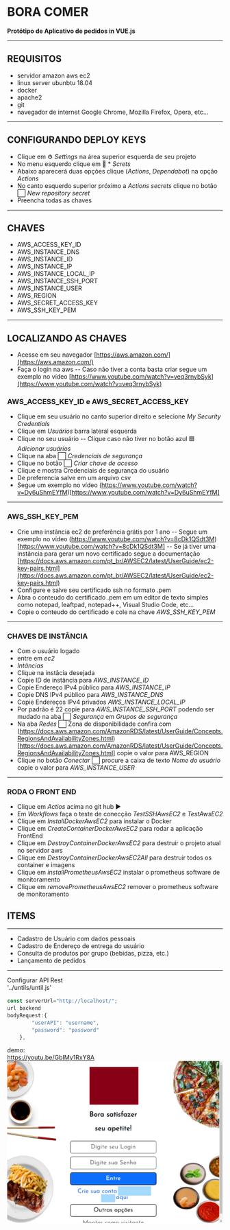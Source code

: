 # BORA COMER
**Protótipo de Aplicativo de pedidos in VUE.js**<br>

------------
## REQUISITOS
- servidor amazon aws ec2
- linux server ubunbtu 18.04
- docker
- apache2
- git
- navegador de internet Google Chrome, Mozilla Firefox, Opera, etc...
------------
## CONFIGURANDO DEPLOY KEYS
- Clique em ⚙️ *Settings* na área superior esquerda de seu projeto
- No menu esquerdo clique em 🔑 * *Screts*
- Abaixo aparecerá duas opções clique (*Actions*, *Dependabot*) na opção *Actions*
- No canto esquerdo superior próximo a *Actions secrets* clique no botão ⬜ *New repository secret*
- Preencha todas as chaves
------------
## CHAVES
- AWS_ACCESS_KEY_ID
- AWS_INSTANCE_DNS
- AWS_INSTANCE_ID
- AWS_INSTANCE_IP
- AWS_INSTANCE_LOCAL_IP
- AWS_INSTANCE_SSH_PORT
- AWS_INSTANCE_USER
- AWS_REGION
- AWS_SECRET_ACCESS_KEY
- AWS_SSH_KEY_PEM
------------

## LOCALIZANDO AS CHAVES
- Acesse em seu navegador [https://aws.amazon.com/](https://aws.amazon.com/)
- Faça o login na aws 
-- Caso não tiver a conta basta criar segue um exemplo no vídeo [https://www.youtube.com/watch?v=veq3rnybSyk](https://www.youtube.com/watch?v=veq3rnybSyk) 

### AWS_ACCESS_KEY_ID e AWS_SECRET_ACCESS_KEY
- Clique em seu usuário no canto superior direito e selecione *My Security Credentials*
- Clique em *Usuários* barra lateral esquerda
- Clique no seu usuário
-- Clique caso não tiver no botão azul 🟦 *Adicionar usuários*
- Clique na aba ⬜ *Credenciais de segurança*
- Clique no botão ⬜ *Criar chave de acesso*
- Clique e mostra Credenciais de segurança do usuário 
- De preferencia salve em um arquivo csv
- Segue um exemplo no vídeo (https://www.youtube.com/watch?v=Dy6uShmEYfM)[https://www.youtube.com/watch?v=Dy6uShmEYfM]
------------

### AWS_SSH_KEY_PEM 
- Crie uma instância ec2 de preferência grátis por 1 ano 
-- Segue um exemplo no vídeo (https://www.youtube.com/watch?v=8cDk1QSdt3M)[https://www.youtube.com/watch?v=8cDk1QSdt3M]
-- Se já tiver uma instância para gerar um novo certificado segue a documentação [https://docs.aws.amazon.com/pt_br/AWSEC2/latest/UserGuide/ec2-key-pairs.html](https://docs.aws.amazon.com/pt_br/AWSEC2/latest/UserGuide/ec2-key-pairs.html)
- Configure e salve seu certificado ssh no formato .pem
- Abra o conteudo do certificado .pem em um editor de texto simples como notepad, leaftpad, notepad++, Visual Studio Code, etc...
- Copie o conteudo do certificado e cole na chave *AWS_SSH_KEY_PEM*
------------
### CHAVES DE INSTÂNCIA
- Com o usuário logado
- entre em *ec2*
- *Intâncias*
- Clique na instâcia desejada
- Copie ID de instância para *AWS_INSTANCE_ID*
- Copie Endereço IPv4 público para *AWS_INSTANCE_IP*
- Copie DNS IPv4 público para *AWS_INSTANCE_DNS*
- Copie Endereços IPv4 privados *AWS_INSTANCE_LOCAL_IP*
- Por padrão é 22 copie para *AWS_INSTANCE_SSH_PORT* podendo ser mudado na aba ⬜ *Segurança* em *Grupos de segurança*
- Na aba *Redes* ⬜ Zona de disponibilidade confira com (https://docs.aws.amazon.com/AmazonRDS/latest/UserGuide/Concepts.RegionsAndAvailabilityZones.html)[https://docs.aws.amazon.com/AmazonRDS/latest/UserGuide/Concepts.RegionsAndAvailabilityZones.html] copie o valor para AWS_REGION
- Clique no botão *Conectar* ⬜ procure a caixa de texto *Nome do usuário* copie o valor para *AWS_INSTANCE_USER*
------------

### RODA O FRONT END 
- Clique em *Actios* acima no git hub ▶️
- Em *Workflows* faça o teste de conecção *TestSSHAwsEC2* e *TestAwsEC2*
- Clique em *InstallDockerAwsEC2* para instalar o Docker
- Clique em *CreateContainerDockerAwsEC2* para rodar a aplicação FrontEnd
- Clique em *DestroyContainerDockerAwsEC2* para destruir o projeto atual no servidor aws
- Clique em *DestroyContainerDockerAwsEC2All* para destruir todos os container e imagens
- Clique em *installPrometheusAwsEC2* instalar o prometheus software de monitoramento
- Clique em *removePrometheusAwsEC2* remover o prometheus software de monitoramento

## ITEMS
------------
- Cadastro de Usuário com dados pessoais
- Cadastro de Endereço de entrega do usuário
- Consulta de produtos por grupo (bebidas, pizza, etc.)
- Lançamento de pedidos
------------
Configurar API Rest<br/>
'../untils/until.js'<br/>
```javascript
const serverUrl="http://localhost/";
url backend
bodyRequest:{
		"userAPI": "username",
		"password": "password"
	},
```
demo:<br/>
https://youtu.be/GbIMy1RxY8A
![](tumb.png)
